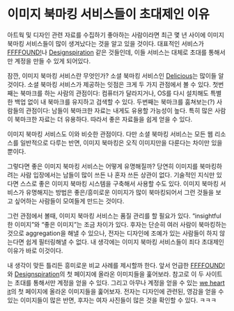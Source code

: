 이미지 북마킹 서비스들이 초대제인 이유
======================================

아트웍 및 디자인 관련 자료를 수집하기 좋아하는 사람이라면 최근 몇 년 사이에 이미지 북마킹 서비스들이 많이 생겨났다는 것을 알고 있을 것이다. 대표적인 서비스가 [FFFFOUND!][]나 [Designspiration][] 같은 것들인데, 이들 서비스는 대체로 초대를 통해서만 계정을 만들 수 있게 되어있다.

잠깐, 이미지 북마킹 서비스란 무엇인가? 소셜 북마킹 서비스인 [Delicious][]는 많이들 알 것이다. 소셜 북마킹 서비스가 제공하는 잇점은 크게 두 가지 관점에서 볼 수 있다. 첫번째는 북마크를 하는 사람의 관점이다: 컴퓨터가 달라지거나, OS를 다시 설치해도 특별한 백업 없이 내 북마크를 유지하고 검색할 수 있다. 두번째는 북마크를 훔쳐보는(?) 사람들의 관점이다: 남들이 북마크한 자료는 내게도 유용할 가능성이 높다. 특히 많은 사람이 북마크한 자료는 더 유용하다. 따라서 좋은 자료들을 쉽게 얻을 수 있다.

이미지 북마킹 서비스도 이와 비슷한 관점이다. 다만 소셜 북마킹 서비스는 모든 웹 리소스를 일반적으로 다루는 반면, 이미지 북마킹은 오직 이미지만을 다룬다는 차이만 있을 뿐이다.

그렇다면 좋은 이미지 북마킹 서비스는 어떻게 유명해질까? 당연히 이미지를 북마킹하려는 사람 입장에서는 남들이 많이 쓰든 나 혼자 쓰든 상관이 없다. 기술적인 지식만 있다면 스스로 좋은 이미지 북마킹 시스템을 구축해서 사용할 수도 있다. 이미지 북마킹 서비스가 유명해지는 방법은 좋은/흥미로운 이미지가 많이 북마킹되어서 그런 것들을 보고 싶어하는 사람들이 모여들게 만드는 것이다.

그런 관점에서 볼때, 이미지 북마킹 서비스는 품질 관리를 할 필요가 있다. “insightful한 이미지”와 “좋은 이미지”는 조금 차이가 있다. 후자는 단순히 여러 사람이 북마킹하는 것으로 aggregation을 해낼 수 있으나, 전자는 디자인에 조예가 있는 사람들이 하지 않는다면 쉽게 필터링해낼 수 없다. 내 생각에는 이미지 북마킹 서비스들이 죄다 초대제인 이유가 바로 이것이다.

내 생각이 맞든 틀리든 흥미로운 비교 사례를 제시할까 한다. 앞서 언급한 [FFFFOUND!][]와 [Designspiration][]의 첫 페이지에 올라온 이미지들을 훑어보라. 참고로 이 두 사이트는 초대를 통해서만 계정을 얻을 수 있다. 그리고 아무나 계정을 얻을 수 있는 [we heart it][]의 첫 페이지에 올라온 이미지들을 훑어보자. 전자는 디자인에 관련된, 영감을 얻을 수 있는 이미지들이 많은 반면, 후자는 여자 사진들이 많은 것을 확인할 수 있다. ㅋㅋㅋ

[FFFFOUND!]: http://ffffound.com/
[Designspiration]: http://designspiration.net/
[Delicious]: http://delicious.com/
[we heart it]: http://weheartit.com/

